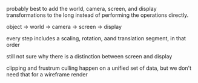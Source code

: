 probably best to add the world, camera, screen, and display transformations to the long instead of performing the operations directly.

object ->
world ->
camera ->
screen ->
display

every step includes a scaling, rotation, aand translation segment, in that order


still not sure why there is a distinction between screen and display



clipping and frustrum culling happen on a unified set of data, but we don't need that for a wireframe render
